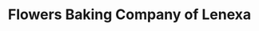 ---
title: "Flowers Baking Company of Lenexa"
url: /wichita/flowers-baking-company-of-lenexa/
shop: bakery
---